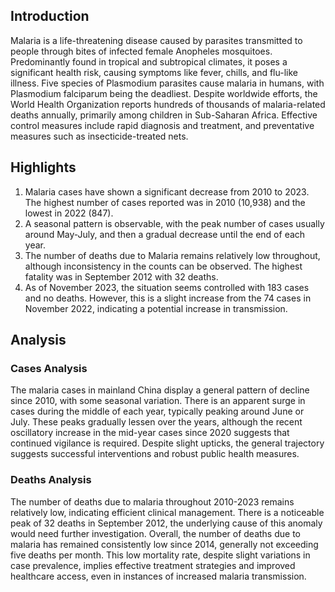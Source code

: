 ## Introduction

Malaria is a life-threatening disease caused by parasites transmitted to people through bites of infected female Anopheles mosquitoes. Predominantly found in tropical and subtropical climates, it poses a significant health risk, causing symptoms like fever, chills, and flu-like illness. Five species of Plasmodium parasites cause malaria in humans, with Plasmodium falciparum being the deadliest. Despite worldwide efforts, the World Health Organization reports hundreds of thousands of malaria-related deaths annually, primarily among children in Sub-Saharan Africa. Effective control measures include rapid diagnosis and treatment, and preventative measures such as insecticide-treated nets.
## Highlights

1. Malaria cases have shown a significant decrease from 2010 to 2023. The highest number of cases reported was in 2010 (10,938) and the lowest in 2022 (847).<br/>
2. A seasonal pattern is observable, with the peak number of cases usually around May-July, and then a gradual decrease until the end of each year.<br/>
3. The number of deaths due to Malaria remains relatively low throughout, although inconsistency in the counts can be observed. The highest fatality was in September 2012 with 32 deaths.<br/>
4. As of November 2023, the situation seems controlled with 183 cases and no deaths. However, this is a slight increase from the 74 cases in November 2022, indicating a potential increase in transmission.<br/>
## Analysis

### Cases Analysis 
The malaria cases in mainland China display a general pattern of decline since 2010, with some seasonal variation. There is an apparent surge in cases during the middle of each year, typically peaking around June or July. These peaks gradually lessen over the years, although the recent oscillatory increase in the mid-year cases since 2020 suggests that continued vigilance is required. Despite slight upticks, the general trajectory suggests successful interventions and robust public health measures.

### Deaths Analysis 
The number of deaths due to malaria throughout 2010-2023 remains relatively low, indicating efficient clinical management. There is a noticeable peak of 32 deaths in September 2012, the underlying cause of this anomaly would need further investigation. Overall, the number of deaths due to malaria has remained consistently low since 2014, generally not exceeding five deaths per month. This low mortality rate, despite slight variations in case prevalence, implies effective treatment strategies and improved healthcare access, even in instances of increased malaria transmission.

